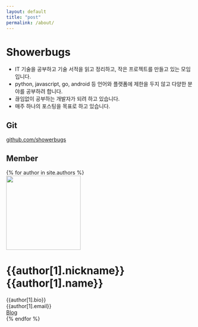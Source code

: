```yaml
---
layout: default
title: "post"
permalink: /about/
---
```


# Showerbugs
* IT 기술을 공부하고 기술 서적을 읽고 정리하고, 작은 프로젝트를 만들고 있는 모임입니다.
* python, javascript, go, android 등 언어와 플랫폼에 제한을 두지 않고 다양한 분야를 공부하려 합니다.
* 끊임없이 공부하는 개발자가 되려 하고 있습니다.
* 매주 하나의 포스팅을 목표로 하고 있습니다.

## Git
[github.com/showerbugs](https://github.com/showerbugs)

## Member
<div class="about">
  {% for author in site.authors %}
    <div class="about-author">
        <div class="about-author-left-box">
            <img class="about-author-profile" src="/{{author[1].image}}" width="200px" height="200px"/>
        </div>
        <div class="about-author-right-box">
            <h1 class="about-author-nickname">{{author[1].nickname}}
              <span class="about-author-name">{{author[1].name}} </span>
              </h1>
            <div class="about-author-bar"></div>
            <div>{{author[1].bio}}</div>
            <span class="about-author-email">{{author[1].email}}</span>
        <div><a class="about-author-blog-link" href="{{author[1].url}}" target="_blank">
            Blog
         </a></div>
        </div>
    </div>
    {% endfor %}  
</div>

<!-- {% include discuss.html %} -->